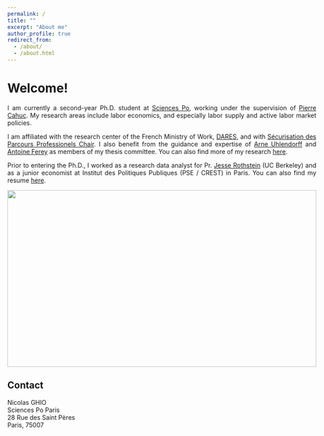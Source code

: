 ```yaml
---
permalink: /
title: ""
excerpt: "About me"
author_profile: true
redirect_from: 
  - /about/
  - /about.html
---
```

<div style="text-align: justify; width: 700px;">
    <p>
 <h1>Welcome!</h1>  
    <p>
        I am currently a second-year Ph.D. student at <a href="https://www.sciencespo.fr/department-economics/en/researcher/nicolas-ghio.html">Sciences Po</a>, working under the supervision of <a href="https://sites.google.com/site/pierrecahuc/">Pierre Cahuc</a>. My research areas include labor economics, and especially labor supply and active labor market policies. 
    </p>
    <p>
        I am affiliated with the research center of the French Ministry of Work, <a href="https://dares.travail-emploi.gouv.fr">DARES</a>, and with <a href="https://www.chaire-securisation.fr">Sécurisation des Parcours Professionels Chair</a>. I also benefit from the guidance and expertise of <a href="https://sites.google.com/site/arneuhlendorff/home">Arne Uhlendorff</a> and <a href="https://sites.google.com/site/fereyantoine">Antoine Ferey</a> as members of my thesis committee. You can also find more of my research <a href="https://nicolasghio.github.io/research/">here</a>.
    </p>
    <p>
        Prior to entering the Ph.D., I worked as a research data analyst for Pr. <a href="http://eml.berkeley.edu/~jrothst/">Jesse Rothstein</a> (UC Berkeley) and as a junior economist at Institut des Politiques Publiques (PSE / CREST) in Paris. You can also find my resume <a href="https://nicolasghio.github.io/cv/">here</a>.
    </p>
    <img src="https://nicolasghio.github.io/images/profile2.jpg" width="700" height="400">
<h2>Contact</h2>
<p>
    Nicolas GHIO
    <br>
    Sciences Po Paris
    <br>
    28 Rue des Saint Pères
    <br>
    Paris, 75007
</p>
